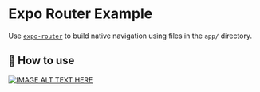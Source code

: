# Expo Router Example

Use [`expo-router`](https://expo.github.io/router) to build native navigation using files in the `app/` directory.

## 🚀 How to use

[![IMAGE ALT TEXT HERE](https://img.youtube.com/vi/L0y21V_KcSE/0.jpg)](https://www.youtube.com/watch?v=L0y21V_KcSE)

